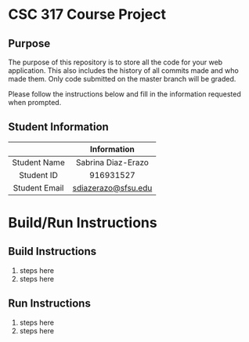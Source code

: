 # CSC 317 Course Project

## Purpose

The purpose of this repository is to store all the code for your web application. This also includes the history of all commits made and who made them. Only code submitted on the master branch will be graded.

Please follow the instructions below and fill in the information requested when prompted.

## Student Information

|               | Information         |
|:-------------:|:-------------------:|
| Student Name  | Sabrina Diaz-Erazo  |
| Student ID    | 916931527           |
| Student Email | sdiazerazo@sfsu.edu |



# Build/Run Instructions

## Build Instructions
1. steps here
2. steps here

## Run Instructions
1. steps here
2. steps here 
